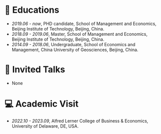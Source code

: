 
# 📖 Educations
- *2019.06 - now*, PHD candidate, School of Management and Economics, Beijing Institute of Technology, Beijing, China.
- *2018.09 - 2019.06*, Master, School of Management and Economics, Beijing Institute of Technology, Beijing, China.
- *2014.09 - 2018.06*, Undergraduate, School of Economics and Management, China University of Geosciences, Beijing, China.

# 💬 Invited Talks
- None

# 💻 Academic Visit
- *2022.10 - 2023.09*, Alfred Lerner College of Business & Economics, University of Delaware, DE, USA.
